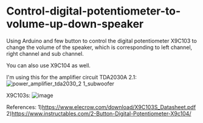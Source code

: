 # Control-digital-potentiometer-to-volume-up-down-speaker
Using Arduino and few button to control the digital potentiometer X9C103 to change the volume of the speaker, which is corresponding to left channel, right channel and sub channel.

You can also use X9C104 as well.

I'm using this for the amplifier circuit TDA2030A 2.1:
![power_amplifier_tda2030_2 1_subwoofer](https://github.com/tung1406/Control-digital-potentiometer-to-volume-up-down-speaker/assets/105976089/dd7f57c8-3a8b-4001-9543-2d00f6c5878c)


X9C103s:
![image](https://github.com/tung1406/Control-digital-potentiometer-to-volume-up-down-speaker/assets/105976089/6af26fec-153b-4a1d-ae18-5cbd4b4c3018)

References:
1)https://www.elecrow.com/download/X9C103S_Datasheet.pdf
2)https://www.instructables.com/2-Button-Digital-Potentiometer-X9c104/
